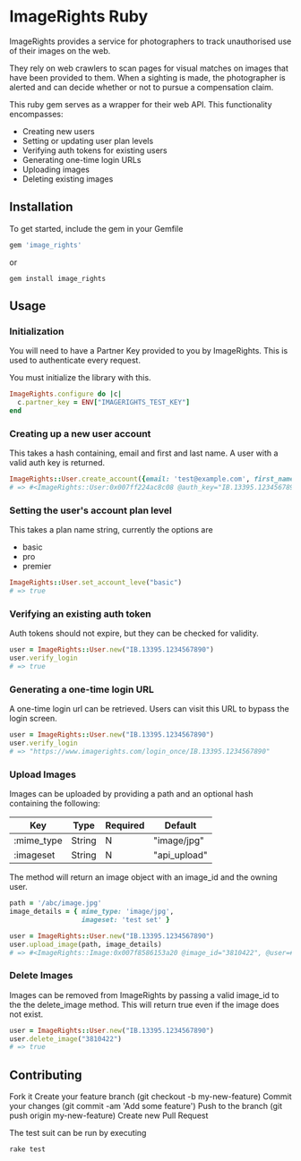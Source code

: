 # ImageRights Ruby

ImageRights provides a service for photographers to track unauthorised use of their images on the web. 

They rely on web crawlers to scan pages for visual matches on images that have been provided to them. When a sighting is made, the photographer is alerted and can decide whether or not to pursue a compensation claim. 

This ruby gem serves as a wrapper for their web API. This functionality encompasses: 

* Creating new users
* Setting or updating user plan levels
* Verifying auth tokens for existing users
* Generating one-time login URLs
* Uploading images
* Deleting existing images

## Installation

To get started, include the gem in your Gemfile

```ruby 
gem 'image_rights'
```
or 

```shell
gem install image_rights
```

## Usage

### Initialization

You will need to have a Partner Key provided to you by ImageRights. This is used to authenticate every request. 

You must initialize the library with this. 

```ruby 
ImageRights.configure do |c|
  c.partner_key = ENV["IMAGERIGHTS_TEST_KEY"]
end
```

### Creating up a new user account

This takes a hash containing, email and first and last name. A user with a valid auth key is returned.

```ruby 
ImageRights::User.create_account({email: 'test@example.com', first_name: 'Harry', last_name: 'Curotta'})
# => #<ImageRights::User:0x007ff224ac8c08 @auth_key="IB.13395.1234567890">
```

### Setting the user's account plan level

This takes a plan name string, currently the options are 
* basic
* pro
* premier

```ruby 
ImageRights::User.set_account_leve("basic")
# => true
```

### Verifying an existing auth token

Auth tokens should not expire, but they can be checked for validity. 

```ruby
user = ImageRights::User.new("IB.13395.1234567890")
user.verify_login
# => true
```

### Generating a one-time login URL

A one-time login url can be retrieved. Users can visit this URL to bypass the login screen. 

```ruby
user = ImageRights::User.new("IB.13395.1234567890")
user.verify_login
# => "https://www.imagerights.com/login_once/IB.13395.1234567890"
```

### Upload Images

Images can be uploaded by providing a path and an optional hash containing the following: 

|      Key    |  Type  | Required | Default      |
|-------------|--------|----------|--------------|
| :mime_type  | String |     N    | "image/jpg"  | 
| :imageset   | String |     N    | "api_upload" |

The method will return an image object with an image_id and the owning user.

```ruby 
path = '/abc/image.jpg'
image_details = { mime_type: 'image/jpg',
                  imageset: 'test set' }

user = ImageRights::User.new("IB.13395.1234567890")
user.upload_image(path, image_details)
# => #<ImageRights::Image:0x007f8586153a20 @image_id="3810422", @user=#<ImageRights::User:0x007f85848ab2c0 @auth_key="IB.13395.1234567890">>
```

### Delete Images

Images can be removed from ImageRights by passing a valid image_id to the the delete_image method. This will return true even if the image does not exist. 

```ruby
user = ImageRights::User.new("IB.13395.1234567890")
user.delete_image("3810422")
# => true
```

## Contributing

Fork it
Create your feature branch (git checkout -b my-new-feature)
Commit your changes (git commit -am 'Add some feature')
Push to the branch (git push origin my-new-feature)
Create new Pull Request

The test suit can be run by executing 

```shell
rake test
```






